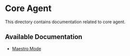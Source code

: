 # Core Agent

This directory contains documentation related to core agent.

## Available Documentation

- [Maestro Mode](./Maestro-mode.md)

